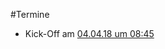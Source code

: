 #Termine

* Kick-Off am [04.04.18 um 08:45](https://calendar.google.com/event?action=TEMPLATE&tmeid=dnFjMjh1Z2lnODc4aDlnNGI5bWE2Ym1lNjAgdGltby5ib2huc3RlZHRAbQ&tmsrc=timo.bohnstedt%40gmail.com)
